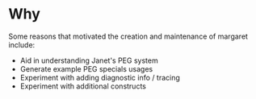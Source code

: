 # Why

Some reasons that motivated the creation and maintenance of margaret
include:

* Aid in understanding Janet's PEG system
* Generate example PEG specials usages
* Experiment with adding diagnostic info / tracing
* Experiment with additional constructs
